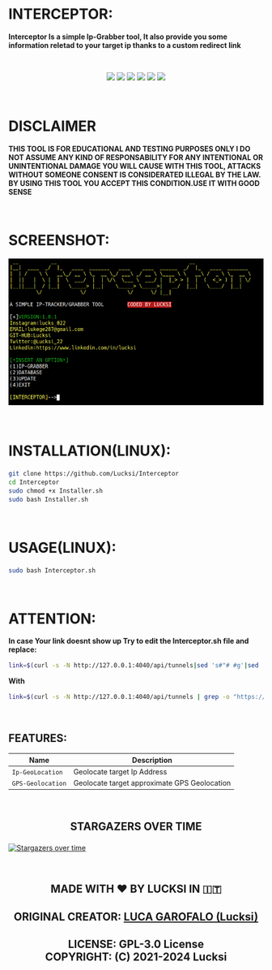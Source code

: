 # INTERCEPTOR:

**Interceptor Is a simple Ip-Grabber tool, It also provide you some information reletad to your target ip thanks to a custom redirect link**  

<br>
<p align = "center">
<img src = "https://img.shields.io/github/stars/Lucksi/Interceptor">
<img src = "https://img.shields.io/github/forks/Lucksi/Interceptor">
<img src = "https://img.shields.io/github/license/Lucksi/Interceptor">
<img src = "https://img.shields.io/github/repo-size/Lucksi/Interceptor">
<img src= "https://img.shields.io/github/languages/count/Lucksi/Interceptor">
<img src = "https://visitor-badge.laobi.icu/badge?page_id=Lucksi.Interceptor">
</p>
<br>

# DISCLAIMER
**THIS TOOL IS FOR EDUCATIONAL AND TESTING PURPOSES ONLY I DO NOT ASSUME ANY KIND OF RESPONSABILITY FOR ANY INTENTIONAL OR UNINTENTIONAL DAMAGE YOU WILL CAUSE WITH THIS TOOL, ATTACKS WITHOUT SOMEONE CONSENT IS CONSIDERATED ILLEGAL BY THE LAW. BY USING THIS TOOL YOU ACCEPT THIS CONDITION.USE IT WITH GOOD SENSE**

<br>

# SCREENSHOT:
![Screenshot](Screenshot/Screenshot.png)

<br>

# INSTALLATION(LINUX):
```bash
git clone https://github.com/Lucksi/Interceptor
cd Interceptor
sudo chmod +x Installer.sh
sudo bash Installer.sh
```

<br>

# USAGE(LINUX):
```bash
sudo bash Interceptor.sh
```

<br>

# ATTENTION:
**In case Your link doesnt show up Try to edit the Interceptor.sh file and replace:**
```bash
link=$(curl -s -N http://127.0.0.1:4040/api/tunnels|sed 's#"# #g'|sed 's#http#\nhttp#g'|sed 's#.io#.io\n#g'|grep https|head -n 1)
```
**With**
```bash
link=$(curl -s -N http://127.0.0.1:4040/api/tunnels | grep -o "https://[0-9a-z]*\.ngrok.io")
```

<br>

## FEATURES:

| Name | Description |
| ------------- | ------------- |
| `Ip-GeoLocation`  | Geolocate target Ip Address |
| `GPS-Geolocation`  | Geolocate target approximate GPS Geolocation|

<br>

## <p align = center> STARGAZERS OVER TIME 


[![Stargazers over time](https://starchart.cc/Lucksi/Interceptor.svg)](https://starchart.cc/Lucksi/Interceptor)

<br>

## <p align= center>MADE WITH :heart: BY LUCKSI IN :it:</p>

## <p align = center>  ORIGINAL CREATOR: <a href = "https://github.com/Lucksi">LUCA GAROFALO (Lucksi)</a></p>


## <p align = center>LICENSE: GPL-3.0 License <br>COPYRIGHT: (C) 2021-2024 Lucksi
